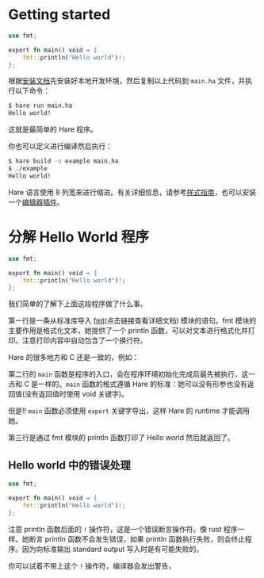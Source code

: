 # Getting started

```rust
use fmt;

export fn main() void = {
    fmt::println("Hello world")!;
};
```

根据[安装文档](install.md)先安装好本地开发环境，然后复制以上代码到 `main.ha` 文件，并执行以下命令：

```bash
$ hare run main.ha
Hello world!
```

这就是最简单的 Hare 程序。

你也可以定义进行编译然后执行：
```bash
$ hare build -o example main.ha
$ ./example
Hello world!
```

Hare 语言使用 8 列宽来进行缩进。有关详细信息，请参考[样式指南](https://harelang.org/style)，也可以安装一个[编辑器插件](https://harelang.org/editors)。


# 分解 Hello World 程序

```rust
use fmt;

export fn main() void = {
    fmt::println("Hello world")!;
};
```

我们简单的了解下上面这段程序做了什么事。

第一行是一条从标准库导入 [fmt](https://docs.harelang.org/fmt)(点击链接查看详细文档) 模块的语句。fmt 模块的主要作用是格式化文本，她提供了一个 println 函数，可以对文本进行格式化并打印。注意打印内容中自动包含了一个换行符。

Hare 的很多地方和 C 还是一致的，例如：

第二行的 `main` 函数是程序的入口，会在程序环境初始化完成后最先被执行，这一点和 C 是一样的。`main` 函数的格式遵循 Hare 的标准：她可以没有形参也没有返回值(没有返回值时使用 void 关键字)。

但是!! `main` 函数必须使用 `export` 关键字导出，这样 Hare 的 runtime 才能调用她。

第三行是通过 fmt 模块的 println 函数打印了 Hello world 然后就返回了。


## Hello world 中的错误处理
```rust
use fmt;

export fn main() void = {
    fmt::println("Hello world")!;
};
```

注意 println 函数后面的 `!` 操作符，这是一个错误断言操作符。像 rust 程序一样。她断言 println 函数不会发生错误，如果 println 函数执行失败，则会终止程序。因为向标准输出 standard output 写入时是有可能失败的。

你可以试着不带上这个 `!` 操作符，编译器会发出警告，